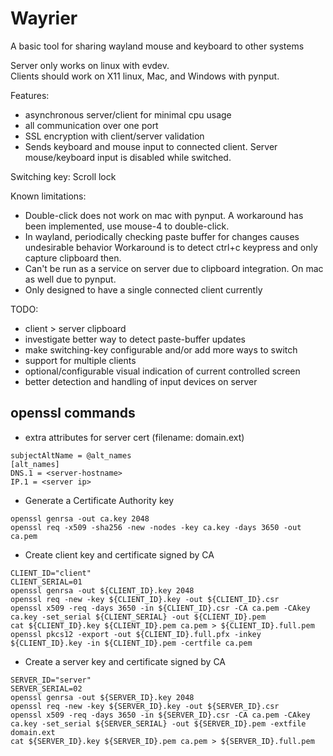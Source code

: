 # Wayrier
A basic tool for sharing wayland mouse and keyboard to other systems

Server only works on linux with evdev.  
Clients should work on X11 linux, Mac, and Windows with pynput. 

Features:
- asynchronous server/client for minimal cpu usage
- all communication over one port
- SSL encryption with client/server validation
- Sends keyboard and mouse input to connected client. Server mouse/keyboard input is disabled while switched.

Switching key:
Scroll lock

Known limitations:
- Double-click does not work on mac with pynput. A workaround has been implemented, use mouse-4 to double-click.
- In wayland, periodically checking paste buffer for changes causes undesirable behavior 
Workaround is to detect ctrl+c keypress and only capture clipboard then.
- Can't be run as a service on server due to clipboard integration. On mac as well due to pynput.
- Only designed to have a single connected client currently

TODO:
- client > server clipboard
- investigate better way to detect paste-buffer updates
- make switching-key configurable and/or add more ways to switch
- support for multiple clients
- optional/configurable visual indication of current controlled screen
- better detection and handling of input devices on server


## openssl commands

- extra attributes for server cert (filename: domain.ext)
```
subjectAltName = @alt_names
[alt_names]
DNS.1 = <server-hostname>
IP.1 = <server ip>
```

- Generate a Certificate Authority key 
```
openssl genrsa -out ca.key 2048
openssl req -x509 -sha256 -new -nodes -key ca.key -days 3650 -out ca.pem
```
- Create client key and certificate signed by CA
```
CLIENT_ID="client"
CLIENT_SERIAL=01
openssl genrsa -out ${CLIENT_ID}.key 2048
openssl req -new -key ${CLIENT_ID}.key -out ${CLIENT_ID}.csr
openssl x509 -req -days 3650 -in ${CLIENT_ID}.csr -CA ca.pem -CAkey ca.key -set_serial ${CLIENT_SERIAL} -out ${CLIENT_ID}.pem
cat ${CLIENT_ID}.key ${CLIENT_ID}.pem ca.pem > ${CLIENT_ID}.full.pem
openssl pkcs12 -export -out ${CLIENT_ID}.full.pfx -inkey ${CLIENT_ID}.key -in ${CLIENT_ID}.pem -certfile ca.pem
```
- Create a server key and certificate signed by CA
```
SERVER_ID="server"
SERVER_SERIAL=02
openssl genrsa -out ${SERVER_ID}.key 2048
openssl req -new -key ${SERVER_ID}.key -out ${SERVER_ID}.csr
openssl x509 -req -days 3650 -in ${SERVER_ID}.csr -CA ca.pem -CAkey ca.key -set_serial ${SERVER_SERIAL} -out ${SERVER_ID}.pem -extfile domain.ext
cat ${SERVER_ID}.key ${SERVER_ID}.pem ca.pem > ${SERVER_ID}.full.pem
```
